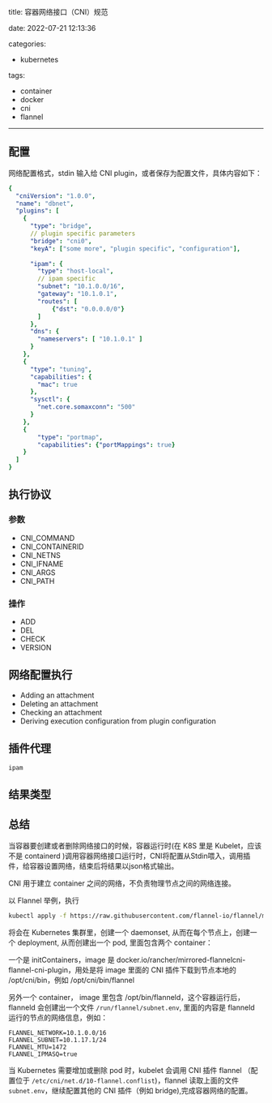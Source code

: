 title: 容器网络接口（CNI）规范

date: 2022-07-21 12:13:36

categories:
- kubernetes

tags:
- container
- docker
- cni
- flannel

---

## 配置

网络配置格式，stdin 输入给 CNI plugin，或者保存为配置文件，具体内容如下：

<!--more-->

```yaml
{
  "cniVersion": "1.0.0",
  "name": "dbnet",
  "plugins": [
    {
      "type": "bridge",
      // plugin specific parameters
      "bridge": "cni0",
      "keyA": ["some more", "plugin specific", "configuration"],
      
      "ipam": {
        "type": "host-local",
        // ipam specific
        "subnet": "10.1.0.0/16",
        "gateway": "10.1.0.1",
        "routes": [
            {"dst": "0.0.0.0/0"}
        ]
      },
      "dns": {
        "nameservers": [ "10.1.0.1" ]
      }
    },
    {
      "type": "tuning",
      "capabilities": {
        "mac": true
      },
      "sysctl": {
        "net.core.somaxconn": "500"
      }
    },
    {
        "type": "portmap",
        "capabilities": {"portMappings": true}
    }
  ]
}
```

## 执行协议

### 参数

- CNI_COMMAND
- CNI_CONTAINERID
- CNI_NETNS
- CNI_IFNAME
- CNI_ARGS
- CNI_PATH

### 操作

- ADD
- DEL
- CHECK
- VERSION

## 网络配置执行

- Adding an attachment
- Deleting an attachment
- Checking an attachment
- Deriving execution configuration from plugin configuration

## 插件代理

`ipam`

## 结果类型

## 总结

当容器要创建或者删除网络接口的时候，容器运行时(在 K8S 里是 Kubelet，应该不是 containerd )调用容器网络接口运行时，CNI将配置从Stdin喂入，调用插件，给容器设置网络，结束后将结果以json格式输出。

CNI 用于建立 container 之间的网络，不负责物理节点之间的网络连接。

以 Flannel 举例，执行
```bash
kubectl apply -f https://raw.githubusercontent.com/flannel-io/flannel/master/Documentation/kube-flannel.yml
```

将会在 Kubernetes 集群里，创建一个 daemonset, 从而在每个节点上，创建一个 deployment, 从而创建出一个 pod, 里面包含两个 container：

一个是 initContainers，image 是 docker.io/rancher/mirrored-flannelcni-flannel-cni-plugin，用处是将 image 里面的 CNI 插件下载到节点本地的 /opt/cni/bin，例如 /opt/cni/bin/flannel

另外一个 container， image 里包含 /opt/bin/flanneld，这个容器运行后，flanneld 会创建出一个文件 `/run/flannel/subnet.env`, 里面的内容是 flanneld 运行的节点的网络信息，例如：

```
FLANNEL_NETWORK=10.1.0.0/16
FLANNEL_SUBNET=10.1.17.1/24
FLANNEL_MTU=1472
FLANNEL_IPMASQ=true
```

当 Kubernetes 需要增加或删除 pod 时，kubelet 会调用 CNI 插件 flannel （配置位于 `/etc/cni/net.d/10-flannel.conflist`)，flannel 读取上面的文件 `subnet.env`，继续配置其他的 CNI 插件（例如 bridge),完成容器网络的配置。
